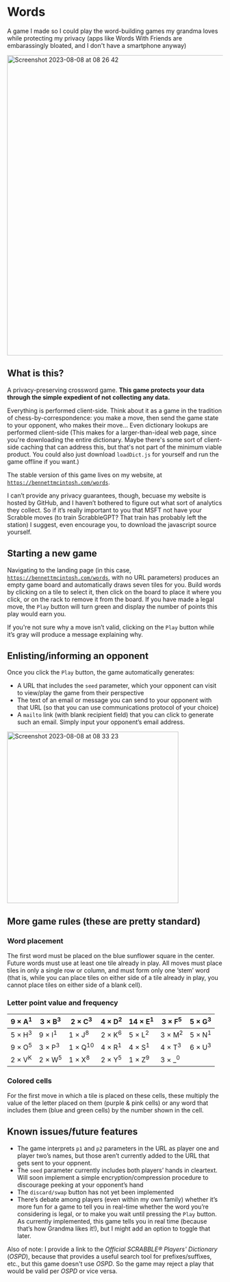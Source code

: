 # Words
A game I made so I could play the word-building games my grandma loves while protecting my privacy (apps like Words With Friends are embarassingly bloated, and I don't have a smartphone anyway)

<img width="700" alt="Screenshot 2023-08-08 at 08 26 42" src="https://github.com/benn-mctosh/words/assets/107890667/196e686a-c54e-4276-936f-adfc3a7f43e3">

## What is this? 
A privacy-preserving crossword game. **This game protects your data through the simple expedient of not collecting any data.**

Everything is performed client-side. Think about it as a game in the tradition of chess-by-correspondence: you make a move, then send the game state to your opponent, who makes their move... Even dictionary lookups are performed client-side (This makes for a larger-than-ideal web page, since you're downloading the entire dictionary. Maybe there's some sort of client-side caching that can address this, but that's not part of the minimum viable product. You could also just download `loadDict.js` for yourself and run the game offline if you want.)

The stable version of this game lives on my website, at [`https://bennettmcintosh.com/words`](https://bennettmcintosh.com/words).

I can’t provide any privacy guarantees, though, becuase my website is hosted by GitHub, and I haven’t bothered to figure out what sort of analytics they collect. So if it’s really important to you that MSFT not have your Scrabble moves (to train ScrabbleGPT? That train has probably left the station) I suggest, even encourage you, to download the javascript source yourself. 

## Starting a new game
Navigating to the landing page (in this case, [`https://bennettmcintosh.com/words`](https://bennettmcintosh.com/words), with no URL parameters) produces an empty game board and automatically draws seven tiles for you. Build words by clicking on a tile to select it, then click on the board to place it where you click, or on the rack to remove it from the board. If you have made a legal move, the `Play` button will turn green and display the number of points this play would earn you. 

If you're not sure why a move isn’t valid, clicking on the `Play` button while it’s gray will produce a message explaining why.

## Enlisting/informing an opponent

Once you click the `Play` button, the game automatically generates:
* A URL that includes the `seed` parameter, which your opponent can visit to view/play the game from their perspective
* The text of an email or message you can send to your opponent with that URL (so that you can use communications protocol of your choice)
* A `mailto` link (with blank recipient field) that you can click to generate such an email. Simply input your opponent’s email address.

<img width="400" alt="Screenshot 2023-08-08 at 08 33 23" src="https://github.com/benn-mctosh/words/assets/107890667/33aeb676-37d8-4539-b827-27e3928fa20e">

## More game rules (these are pretty standard)

### Word placement

The first word must be placed on the blue sunflower square in the center. Future words must use at least one tile already in play. All moves must place tiles in only a single row or column, and must form only one ‘stem’ word (that is, while you can place tiles on either side of a tile already in play, you cannot place tiles on either side of a blank cell). 

### Letter point value and frequency
| 9 × A<sup>1</sup> | 3 × B<sup>3</sup> | 2 × C<sup>3</sup> | 4 × D<sup>2</sup> | 14 × E<sup>1</sup> | 3 × F<sup>5</sup> | 5 × G<sup>3</sup> |
|---|---|---|---|---|---|---|
| 5 × H<sup>3</sup> | 9 × I<sup>1</sup> | 1 × J<sup>8</sup> | 2 × K<sup>6</sup> | 5 × L<sup>2</sup> | 3 × M<sup>2</sup> | 5 × N<sup>1</sup> |
| 9 × O<sup>5</sup> | 3 × P<sup>3</sup> | 1 × Q<sup>10</sup> | 4 × R<sup>1</sup> | 4 × S<sup>1</sup> | 4 × T<sup>3</sup> | 6 × U<sup>3</sup> | 
| 2 × V<sup>K</sup> | 2 × W<sup>5</sup> | 1 × X<sup>8</sup> | 2 × Y<sup>5</sup> | 1 × Z<sup>9</sup> | 3 × _<sup>0</sup> | |

### Colored cells

For the first move in which a tile is placed on these cells, these multiply the value of the letter placed on them (purple & pink cells) or any word that includes them (blue and green cells) by the number shown in the cell. 

## Known issues/future features

* The game interprets `p1` and `p2` parameters in the URL as player one and player two’s names, but those aren’t currently added to the URL that gets sent to your oppnent.
* The `seed` parameter currently includes both players’ hands in cleartext. Will soon implement a simple encryption/compression procedure to discourage peeking at your opponent’s hand
* The `discard/swap` button has not yet been implemented
* There’s debate among players (even within my own family) whether it’s more fun for a game to tell you in real-time whether the word you’re considering is legal, or to make you wait until pressing the `Play` button. As currently implemented, this game tells you in real time (because that’s how Grandma likes it!), but I might add an option to toggle that later. 

Also of note: I provide a link to the *Official SCRABBLE® Players' Dictionary* (*OSPD*), because that provides a useful search tool for prefixes/suffixes, etc., but this game doesn't use *OSPD*. So the game may reject a play that would be valid per *OSPD* or vice versa. 




